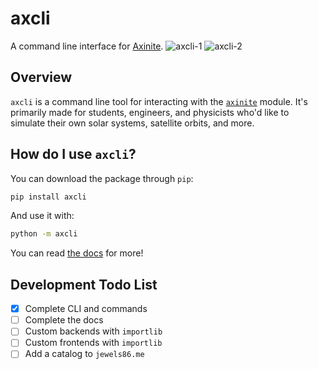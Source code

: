 # axcli
A command line interface for [Axinite](https://github.com/jewels86/axinite).
![axcli-1](https://github.com/user-attachments/assets/e1ce81c3-dc32-4cf0-848c-6e1e2578fb70)
![axcli-2](https://github.com/user-attachments/assets/85b4a587-f21a-44d7-b466-72ec1a3b5a78)

## Overview
`axcli` is a command line tool for interacting with the [`axinite`](https://github.com/jewels86/axinite) module. 
It's primarily made for students, engineers, and physicists who'd like to simulate their own solar systems, satellite orbits, and more. 
## How do I use `axcli`?
You can download the package through `pip`:
```bash
pip install axcli
```
And use it with:
```bash
python -m axcli
```

You can read [the docs](https://jewels86.gitbook.io/axinite/axcli) for more!

## Development Todo List
- [x] Complete CLI and commands
- [ ] Complete the docs
- [ ] Custom backends with `importlib`
- [ ] Custom frontends with `importlib`
- [ ] Add a catalog to `jewels86.me`
